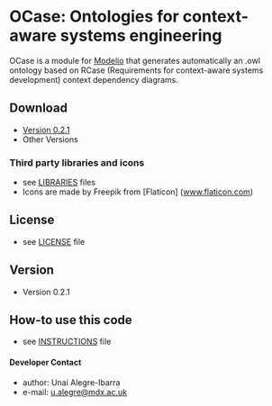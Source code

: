 OCase: Ontologies for context-aware systems engineering
======
OCase is a module for [Modelio](https://www.modelio.org/) that generates automatically an .owl ontology based on RCase (Requirements for context-aware
 systems development) context dependency diagrams.  
 
## Download
* [Version 0.2.1](https://github.com/casetools/ocase)
* Other Versions

### Third party libraries and icons
* see [LIBRARIES](https://github.com/casetools/ocase/blob/master/LIBRARIES.md) files
* Icons are made by Freepik from [Flaticon] (www.flaticon.com) 

## License 
* see [LICENSE](https://github.com/casetools/ocase/blob/master/LICENSE.md) file

## Version 
* Version 0.2.1

## How-to use this code
* see [INSTRUCTIONS](https://github.com/casetools/ocase/blob/master/INSTRUCTIONS.md) file

#### Developer Contact
* author: Unai Alegre-Ibarra
* e-mail: u.alegre@mdx.ac.uk
